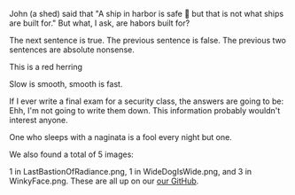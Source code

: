 John (a shed) said that "A ship in harbor is safe  but that is not what ships are built for."
But what, I ask, are habors built for?

The next sentence is true.
The previous sentence is false.
The previous two sentences are absolute nonsense.

This is a red herring

Slow is smooth, smooth is fast.

If I ever write a final exam for a security class, the answers are going to be:
Ehh, I'm not going to write them down. This information probably wouldn't interest anyone.

One who sleeps with a naginata is a fool every night but one.


We also found a total of 5 images:

1 in LastBastionOfRadiance.png, 1 in WideDogIsWide.png, and 3 in WinkyFace.png.
These are all up on our [our GitHub](https://github.com/camilodoa/steganography).
